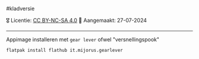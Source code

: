 #kladversie

🎖️ Licentie: [CC BY-NC-SA 4.0](https://creativecommons.org/licenses/by-nc-sa/4.0/)
📅 Aangemaakt: 27-07-2024

---
Appimage installeren met `gear lever` ofwel "versnellingspook"

``` Bash
flatpak install flathub it.mijorus.gearlever
```


